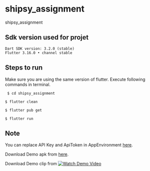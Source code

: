 # shipsy_assignment

shipsy_assignment

## Sdk version used for projet
    Dart SDK version: 3.2.0 (stable)
    Flutter 3.16.0 • channel stable



## Steps to run

  Make sure you are using the same version of flutter.
    Execute following commands in terminal.


``` $ cd shipsy_assignment```


``` $ flutter clean ```


``` $ flutter pub get ```


``` $ flutter run ```

    


## Note

You can replace API Key and ApiToken in AppEnvironment [here](https://github.com/Alabhya268/Shipsy-Assignment/blob/main/lib/app_environment/app_environment.dart).

Download Demo apk from [here](https://github.com/Alabhya268/Shipsy-Assignment/raw/laptop/demo/shipsy_assignment.apk).



Download Demo clip from [![Watch Demo Video](https://github.com/Alabhya268/Shipsy-Assignment/blob/laptop/demo/shipsy_thumbnail.png?raw=true)](https://github.com/Alabhya268/Shipsy-Assignment/raw/laptop/demo/shipsy_assignment_clip.MP4)

